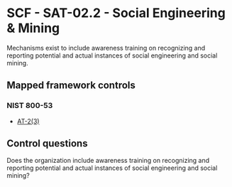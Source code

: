# SCF - SAT-02.2 - Social Engineering & Mining
Mechanisms exist to include awareness training on recognizing and reporting potential and actual instances of social engineering and social mining.
## Mapped framework controls
### NIST 800-53
- [AT-2(3)](../nist80053/at-2-3.md)
  
## Control questions
Does the organization include awareness training on recognizing and reporting potential and actual instances of social engineering and social mining?
  